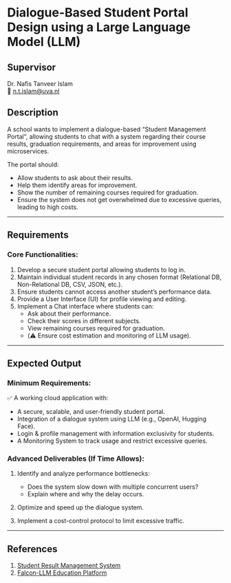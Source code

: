 # Dialogue-Based Student Portal Design using a Large Language Model (LLM)

## Supervisor
Dr. Nafis Tanveer Islam  
📧 [n.t.islam@uva.nl](mailto:n.t.islam@uva.nl)  

## Description  
A school wants to implement a dialogue-based “Student Management Portal”, allowing students to chat with a system regarding their course results, graduation requirements, and areas for improvement using microservices.  

The portal should:  
- Allow students to ask about their results.  
- Help them identify areas for improvement.  
- Show the number of remaining courses required for graduation.  
- Ensure the system does not get overwhelmed due to excessive queries, leading to high costs.  

---

## Requirements  

### Core Functionalities:  
1. Develop a secure student portal allowing students to log in.  
2. Maintain individual student records in any chosen format (Relational DB, Non-Relational DB, CSV, JSON, etc.).  
3. Ensure students cannot access another student’s performance data.  
4. Provide a User Interface (UI) for profile viewing and editing.  
5. Implement a Chat interface where students can:  
   - Ask about their performance.  
   - Check their scores in different subjects.  
   - View remaining courses required for graduation.  
   - (⚠️ Ensure cost estimation and monitoring of LLM usage).  

---

## Expected Output  

### Minimum Requirements:  
✅ A working cloud application with:  
- A secure, scalable, and user-friendly student portal.  
- Integration of a dialogue system using LLM (e.g., OpenAI, Hugging Face).  
- Login & profile management with information exclusivity for students.  
- A Monitoring System to track usage and restrict excessive queries.  

### Advanced Deliverables (If Time Allows):  
1. Identify and analyze performance bottlenecks:  
   - Does the system slow down with multiple concurrent users?  
   - Explain where and why the delay occurs.  

2. Optimize and speed up the dialogue system.  

3. Implement a cost-control protocol to limit excessive traffic.  

---

## References  
1. [Student Result Management System](https://github.com/shubhamsatishkumbhar/Student-Result-ManagementSystem-SRMS-)  
2. [Falcon-LLM Education Platform](https://github.com/roshnn24/Falcon-LLM-Education-Platform)  
